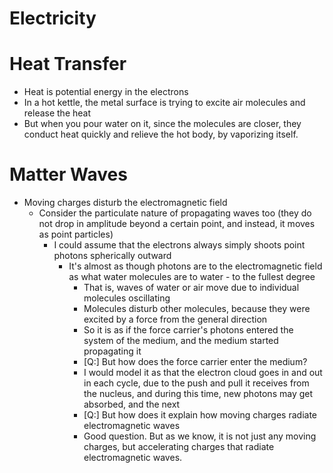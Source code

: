 # Electricity

# Heat Transfer
- Heat is potential energy in the electrons
- In a hot kettle, the metal surface is trying to excite air molecules and release the heat
- But when you pour water on it, since the molecules are closer, they conduct heat quickly and relieve the hot body, by vaporizing itself.
# Matter Waves
- Moving charges disturb the electromagnetic field
	- Consider the particulate nature of propagating waves too (they do not drop in amplitude beyond a certain point, and instead, it moves as point particles)
		- I could assume that the electrons always simply shoots point photons spherically outward
			- It's almost as though photons are to the electromagnetic field as what water molecules are to water - to the fullest degree
				- That is, waves of water or air move due to individual molecules oscillating
				- Molecules disturb other molecules, because they were excited by a force from the general direction
				- So it is as if the force carrier's photons entered the system of the medium, and the medium started propagating it
				- [Q:] But how does the force carrier enter the medium?
				- I would model it as that the electron cloud goes in and out in each cycle, due to the push and pull it receives from the nucleus, and during this time, new photons may get absorbed, and the next 
				- [Q:] But how does it explain how moving charges radiate electromagnetic waves
				- Good question. But as we know, it is not just any moving charges, but accelerating charges that radiate electromagnetic waves.